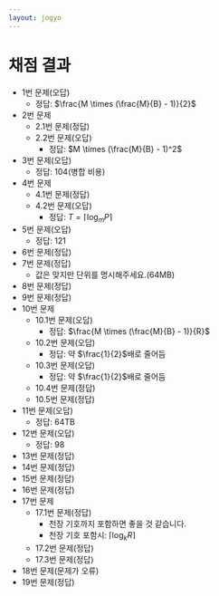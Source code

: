 ```yaml
---
layout: jogyo
---
```

# 채점 결과

- 1번 문제(오답)
    - 정답: $\frac{M \times (\frac{M}{B} - 1)}{2}$
- 2번 문제
    - 2.1번 문제(정답)
    - 2.2번 문제(오답)
        - 정답: $M \times (\frac{M}{B} - 1)^2$
- 3번 문제(오답)
    - 정답: 104(병합 비용)
- 4번 문제
    - 4.1번 문제(정답)
    - 4.2번 문제(오답)
        - 정답: $T = \lceil\log_mP\rceil$
- 5번 문제(오답)
    - 정답: 121
- 6번 문제(정답)
- 7번 문제(정답)
    - 값은 맞지만 단위를 명시해주세요.(64MB)
- 8번 문제(정답)
- 9번 문제(정답)
- 10번 문제
    - 10.1번 문제(오답)
        - 정답: $\frac{M \times (\frac{M}{B} - 1)}{R}$
    - 10.2번 문제(오답)
        - 정답: 약 $\frac{1}{2}$배로 줄어듬
    - 10.3번 문제(오답)
        - 정답: 약 $\frac{1}{2}$배로 줄어듬
    - 10.4번 문제(정답)
    - 10.5번 문제(정답)
- 11번 문제(오답)
    - 정답: 64TB
- 12번 문제(오답)
    - 정답: 98
- 13번 문제(정답)
- 14번 문제(정답)
- 15번 문제(정답)
- 16번 문제(정답)
- 17번 문제
    - 17.1번 문제(정답)
        - 천장 기호까지 포함하면 좋을 것 같습니다.
        - 천장 기호 포함시: $\lceil{\log_k R}\rceil$
    - 17.2번 문제(정답)
    - 17.3번 문제(정답)
- 18번 문제(문제가 오류)
- 19번 문제(정답)